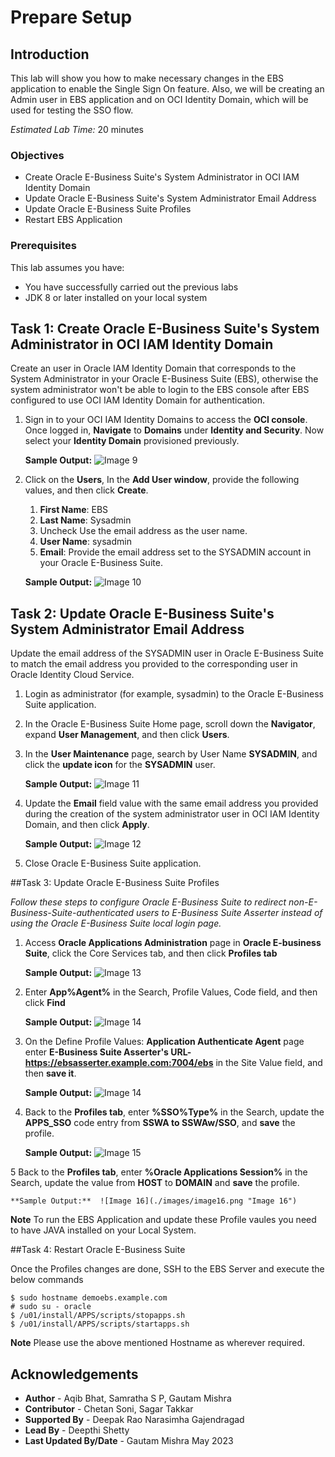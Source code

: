 # Prepare Setup

## Introduction
This lab will show you how to make necessary changes in the EBS application to enable the Single Sign On feature. Also, we will be creating an Admin user in EBS application and on OCI Identity Domain, which will be used for testing the SSO flow.  

*Estimated Lab Time:* 20 minutes

### Objectives

-   Create Oracle E-Business Suite's System Administrator in OCI IAM Identity Domain
-	Update Oracle E-Business Suite's System Administrator Email Address
-	Update Oracle E-Business Suite Profiles
-	Restart EBS Application 

### Prerequisites
This lab assumes you have:
- You have successfully carried out the previous labs 
- JDK 8 or later installed on your local system 

<!--
## Task 1: Create an Application User on Oracle E-Business Suite

Create a user for the E-Business Suite Asserter to communicate with Oracle E-Business Suite.

1.  Login as administrator (for example, sysadmin) to the [Oracle E-Business Suite application](http://demoebs.example.com:8000/OA_HTML/AppsLogin)

   **Sample Output:**  ![Image 1](./images/image1.png "Image 1")
	

2.  In the Oracle **E-Business Suite Home** page, scroll down the **Navigator**, expand **User Management**, and then click **Users**.

	**Sample Output:**  ![Image 2](./images/image2.png "Image 2")
	
3. In the **User Management** page, select **User Account** from the **Register drop-down** menu, and then click **Go**.

	**Sample Output:**  ![Image 3](./images/image3.png "Image 3")
	
4. In the Create User Account page, enter the following details to create a new user, and then click **Submit**.

	1. **User Name**: Provide a user name.
	2. **Password**: Provide a password.
	3. **Description**: EBS Asserter Service User
	4. **Password Expire**: None
	
	**Sample Output:**  ![Image 4](./images/image4.png "Image 4")
	
**Note**: The User Name you create in this step is used later in this tutorial. 

5. After the A new user account has been created. message appears, click **Assign Roles**, and then click **Assign Roles** in the **Update User page**.

	**Sample Output:**  ![Image 5](./images/image5.png "Image 5")
	
6. In the Search and Select: **Assign Roles** window, search by **Code** **UMX|APPS_SCHEMA_CONNECT**. Select **Apps Schema Connect Role**, and then click **Select**.

	**Sample Output:**  ![Image 6](./images/image6.png "Image 6")
	
7. In the Update User page, provide **justification** as **EBS Asserter Service User**, and then click **Save**.

	**Sample Output:**  ![Image 7](./images/image7.png "Image 7")
	
8. After the user is created, log off Oracle E-Business Suite application,and then log in using the user name and password you provided in step 4 to reset the user password.

	**Sample Output:**  ![Image 8](./images/image8.png "Image 8")
-->
		
## Task 1: Create Oracle E-Business Suite's System Administrator in OCI IAM Identity Domain

Create an user in Oracle IAM Identity Domain that corresponds to the System Administrator in your Oracle E-Business Suite (EBS), otherwise the system administrator won't be able to login to the EBS console after EBS configured to use OCI IAM Identity Domain for authentication.

1. Sign in to your OCI IAM Identity Domains to access the **OCI console**. Once logged in, **Navigate** to **Domains** under **Identity and Security**. Now select your **Identity Domain** provisioned previously.

	**Sample Output:**  ![Image 9](./images/image9.png "Image 9")
	
2. Click on the **Users**, In the **Add User window**, provide the following values, and then click **Create**.
	1. **First Name**: EBS
	2. **Last Name**: Sysadmin
	3. Uncheck Use the email address as the user name.
	4. **User Name**: sysadmin
	5. **Email**: Provide the email address set to the SYSADMIN account in your Oracle E-Business Suite.
	
	**Sample Output:**  ![Image 10](./images/image10.png "Image 10")


## Task 2: Update Oracle E-Business Suite's System Administrator Email Address

Update the email address of the SYSADMIN user in Oracle E-Business Suite to match the email address you provided to the corresponding user in Oracle Identity Cloud Service.

1. Login as administrator (for example, sysadmin) to the Oracle E-Business Suite application. 

2. In the Oracle E-Business Suite Home page, scroll down the **Navigator**, expand **User Management**, and then click **Users**.

3. In the **User Maintenance** page, search by User Name **SYSADMIN**, and click the **update icon** for the **SYSADMIN** user.

	**Sample Output:**  ![Image 11](./images/image11.png "Image 11")
	
4. Update the **Email** field value with the same email address you provided during the creation of the system administrator user in OCI IAM Identity Domain, and then click **Apply**.

	**Sample Output:**  ![Image 12](./images/image12.png "Image 12")
	
5. Close Oracle E-Business Suite application.

##Task 3: Update Oracle E-Business Suite Profiles

*Follow these steps to configure Oracle E-Business Suite to redirect non-E-Business-Suite-authenticated users to E-Business Suite Asserter instead of using the Oracle E-Business Suite local login page.*

1. Access **Oracle Applications Administration** page in **Oracle E-business Suite**, click the Core Services tab, and then click **Profiles tab**

	**Sample Output:**  ![Image 13](./images/image13.png "Image 13")
	
2. Enter **App%Agent%** in the Search, Profile Values, Code field, and then click **Find**

	**Sample Output:**  ![Image 14](./images/image14.png "Image 14")
	
3. 	On the Define Profile Values: **Application Authenticate Agent** page enter **E-Business Suite Asserter's URL- 		 https://ebsasserter.example.com:7004/ebs** in the Site Value field, and then **save it**.

	**Sample Output:**  ![Image 14](./images/image14.png "Image 14")
	
4. Back to the **Profiles tab**, enter **%SSO%Type%** in the Search, update the **APPS_SSO** code entry from **SSWA to SSWAw/SSO**, and **save** the profile.

	**Sample Output:**  ![Image 15](./images/image15.png "Image 15")
	
5 Back to the **Profiles tab**, enter **%Oracle Applications Session%** in the Search, update the value from **HOST** to **DOMAIN** and **save** the profile.

	**Sample Output:**  ![Image 16](./images/image16.png "Image 16")

**Note** To run the EBS Application and update these Profile vaules you need to have JAVA installed on your Local System.

##Task 4: Restart Oracle E-Business Suite

Once the Profiles changes are done, SSH to the EBS Server and execute the below commands

```
$ sudo hostname demoebs.example.com
# sudo su - oracle
$ /u01/install/APPS/scripts/stopapps.sh
$ /u01/install/APPS/scripts/startapps.sh

```

**Note** Please use the above mentioned Hostname as wherever required.

## Acknowledgements
* **Author** - Aqib Bhat, Samratha S P, Gautam Mishra
* **Contributor** - Chetan Soni, Sagar Takkar
* **Supported By** - Deepak Rao Narasimha Gajendragad
* **Lead By** - Deepthi Shetty 
* **Last Updated By/Date** - Gautam Mishra May 2023


